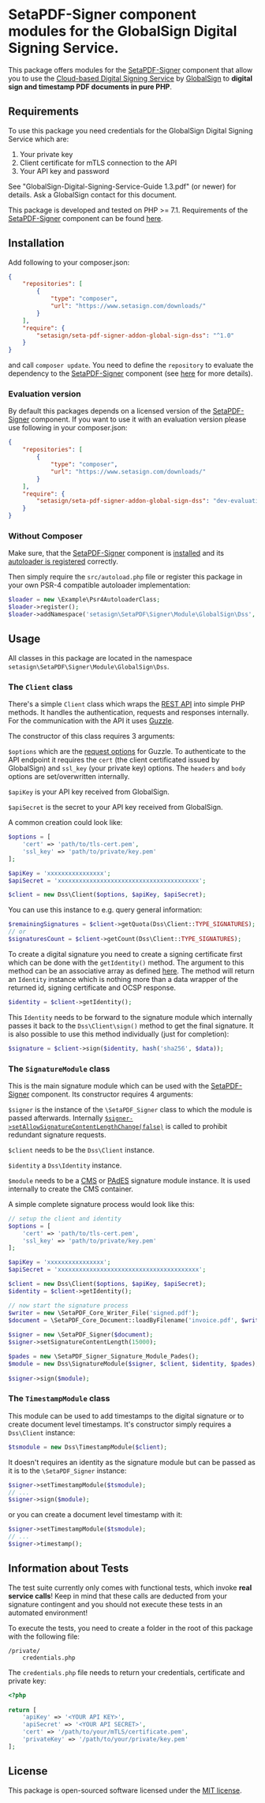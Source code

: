 # SetaPDF-Signer component modules for the GlobalSign Digital Signing Service.

This package offers modules for the [SetaPDF-Signer](https://www.setasign.com/signer) component that allow you to use the [Cloud-based Digital Signing Service](https://www.globalsign.com/en/digital-signatures/cloud/) by [GlobalSign](https://www.globalsign.com) to **digital sign and timestamp PDF documents in pure PHP**.

## Requirements

To use this package you need credentials for the GlobalSign Digital Signing Service which are:

1. Your private key
2. Client certificate for mTLS connection to the API
3. Your API key and password

See "GlobalSign-Digital-Signing-Service-Guide 1.3.pdf" (or newer) for details. Ask a GlobalSign contact for this document. 

This package is developed and tested on PHP >= 7.1. Requirements of the [SetaPDF-Signer](https://www.setasign.com/signer) component can be found [here](https://manuals.setasign.com/setapdf-signer-manual/getting-started/#index-1).

## Installation
Add following to your composer.json:

```json
{
    "repositories": [
        {
            "type": "composer",
            "url": "https://www.setasign.com/downloads/"
        }
    ],
    "require": {
        "setasign/seta-pdf-signer-addon-global-sign-dss": "^1.0"
    }
}
```

and call `composer update`. You need to define the `repository` to evaluate the dependency to the [SetaPDF-Signer](https://www.setasign.com/signer) component (see [here](https://getcomposer.org/doc/faqs/why-can%27t-composer-load-repositories-recursively.md) for more details).

### Evaluation version
By default this packages depends on a licensed version of the [SetaPDF-Signer](https://www.setasign.com/signer) component. If you want to use it with an evaluation version please use following in your composer.json:

```json
{
    "repositories": [
        {
            "type": "composer",
            "url": "https://www.setasign.com/downloads/"
        }
    ],
    "require": {
        "setasign/seta-pdf-signer-addon-global-sign-dss": "dev-evaluation"
    }
}
```

### Without Composer

Make sure, that the [SetaPDF-Signer](https://www.setasign.com/signer) component is [installed](https://manuals.setasign.com/setapdf-core-manual/installation/#index-2) and its [autoloader is registered](https://manuals.setasign.com/setapdf-core-manual/getting-started/#index-1) correctly.

Then simply require the `src/autoload.php` file or register this package in your own PSR-4 compatible autoloader implementation:

```php
$loader = new \Example\Psr4AutoloaderClass;
$loader->register();
$loader->addNamespace('setasign\SetaPDF\Signer\Module\GlobalSign\Dss', 'path/to/src/');
```

## Usage

All classes in this package are located in the namespace `setasign\SetaPDF\Signer\Module\GlobalSign\Dss`.

### The `Client` class

There's a simple `Client` class which wraps the [REST API](https://downloads.globalsign.com/acton/media/2674/digital-signing-service-api-documentation) into  simple PHP methods. It handles the authentication, requests and responses internally. For the communication with the API it uses [Guzzle](http://guzzlephp.org/).

The constructor of this class requires 3 arguments: 

`$options` which are the [request options](http://docs.guzzlephp.org/en/stable/request-options.html) for Guzzle. To authenticate to the API endpoint it requires the `cert` (the client certificated issued by GlobalSign) and `ssl_key` (your private key) options. The `headers` and `body` options are set/overwritten internally.
 
`$apiKey` is your API key received from GlobalSign.
 
`$apiSecret` is the secret to your API key received from GlobalSign.

A common creation could look like:

```php
$options = [
    'cert' => 'path/to/tls-cert.pem',
    'ssl_key' => 'path/to/private/key.pem'  
];

$apiKey = 'xxxxxxxxxxxxxxxx';
$apiSecret = 'xxxxxxxxxxxxxxxxxxxxxxxxxxxxxxxxxxxxxxxx';

$client = new Dss\Client($options, $apiKey, $apiSecret);
```

You can use this instance to e.g. query general information:

```php
$remainingSignatures = $client->getQuota(Dss\Client::TYPE_SIGNATURES);
// or 
$signaturesCount = $client->getCount(Dss\Client::TYPE_SIGNATURES);
```

To create a digital signature you need to create a signing certificate first which can be done with the `getIdentity()` method. The argument to this method can be an associative array as defined [here](https://downloads.globalsign.com/acton/media/2674/digital-signing-service-api-documentation#identity_post). The method will return an `Identity` instance which is nothing more than a data wrapper of the returned id, signing certificate and OCSP response.

```php
$identity = $client->getIdentity();
```

This `Identity` needs to be forward to the signature module which internally passes it back to the `Dss\Client\sign()` method to get the final signature. It is also possible to use this method individually (just for completion):

```php
$signature = $client->sign($identity, hash('sha256', $data));
```

### The `SignatureModule` class

This is the main signature module which can be used with the [SetaPDF-Signer](https://www.setasign.com/signer) component. Its constructor requires 4 arguments:

`$signer` is the instance of the `\SetaPDF_Signer` class to which the module is passed afterwards. Internally [`$signer->setAllowSignatureContentLengthChange(false)`](https://manuals.setasign.com/api-reference/setapdf/c/SetaPDF.Signer#method_setAllowSignatureContentLengthChange) is called to prohibit redundant signature requests.

`$client` needs to be the `Dss\Client` instance.

`$identity` a `Dss\Identity` instance.

`$module` needs to be a [CMS](https://manuals.setasign.com/api-reference/setapdf/c/SetaPDF.Signer.Signature.Module.Cms) or [PAdES](https://manuals.setasign.com/api-reference/setapdf/c/SetaPDF.Signer.Signature.Module.Pades) signature module instance. It is used internally to create the CMS container.

A simple complete signature process would look like this:

```php
// setup the client and identity
$options = [
    'cert' => 'path/to/tls-cert.pem',
    'ssl_key' => 'path/to/private/key.pem'  
];

$apiKey = 'xxxxxxxxxxxxxxxx';
$apiSecret = 'xxxxxxxxxxxxxxxxxxxxxxxxxxxxxxxxxxxxxxxx';

$client = new Dss\Client($options, $apiKey, $apiSecret);
$identity = $client->getIdentity();

// now start the signature process
$writer = new \SetaPDF_Core_Writer_File('signed.pdf');
$document = \SetaPDF_Core_Document::loadByFilename('invoice.pdf', $writer);
 
$signer = new \SetaPDF_Signer($document);
$signer->setSignatureContentLength(15000);

$pades = new \SetaPDF_Signer_Signature_Module_Pades();
$module = new Dss\SignatureModule($signer, $client, $identity, $pades);
 
$signer->sign($module);
```

### The `TimestampModule` class

This module can be used to add timestamps to the digital signature or to create document level timestamps. It's constructor simply requires a `Dss\Client` instance:

```php
$tsmodule = new Dss\TimestampModule($client);
```

It doesn't requires an identity as the signature module but can be passed as it is to the `\SetaPDF_Signer` instance:

```php
$signer->setTimestampModule($tsmodule);
// ...
$signer->sign($module);
```

or you can create a document level timestamp with it:

```php
$signer->setTimestampModule($tsmodule);
// ...
$signer->timestamp();
``` 

## Information about Tests

The test suite currently only comes with functional tests, which invoke **real service calls**! Keep in mind that these calls are deducted from your signature contingent and you should not execute these tests in an automated environment!

To execute the tests, you need to create a folder in the root of this package with the following file:

```
/private/
    credentials.php
``` 

The `credentials.php` file needs to return your credentials, certificate and private key:
```php
<?php
        
return [
    'apiKey' => '<YOUR API KEY>',
    'apiSecret' => '<YOUR API SECRET>',
    'cert' => '/path/to/your/mTLS/certificate.pem',
    'privateKey' => '/path/to/your/private/key.pem'
];
```

## License

This package is open-sourced software licensed under the [MIT license](https://opensource.org/licenses/MIT).